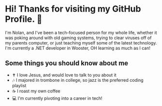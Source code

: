 # Hi! Thanks for visiting my GitHub Profile. 👋

I'm Nolan, and I've been a tech-focused person for my whole life, whether it was poking around with old gaming systems, trying to clear viruses off of my parents computer, or just teaching myself some of the latest technology. I'm currently a .NET developer in Wooster, OH learning as much as I can!

## Some things you should know about me
+ ✝️ I love Jesus, and would love to talk to you about it
+ 🎶 I majored in trombone in college, so jazz is the preferred coding playlist
+ ☕ I roast my own coffee
+ 💻 I'm currently pivoting into a career in tech!

<!---
nmiller15/nmiller15 is a ✨ special ✨ repository because its `README.md` (this file) appears on your GitHub profile.
You can click the Preview link to take a look at your changes.
--->
